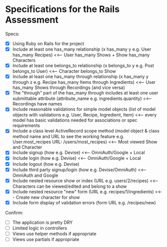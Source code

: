 # Specifications for the Rails Assessment

Specs:
- [x] Using Ruby on Rails for the project
- [x] Include at least one has_many relationship (x has_many y e.g. User has_many Recipes)  <<-- User has_many Shows + Show has_many Characters
- [x] Include at least one belongs_to relationship (x belongs_to y e.g. Post belongs_to User) <<-- Character belongs_to Show
- [x] Include at least one has_many through relationship (x has_many y through z e.g. Recipe has_many Items through Ingredients) <<-- User has_many Shows through Recordings (and vice versa)
- [x] The "through" part of the has_many through includes at least one user submittable attribute (attribute_name e.g. ingredients.quantity) <<-- Recordings have names
- [x] Include reasonable validations for simple model objects (list of model objects with validations e.g. User, Recipe, Ingredient, Item) <<-- every model has basic validations needed for associations or spec requirements
- [x] Include a class level ActiveRecord scope method (model object & class method name and URL to see the working feature e.g. User.most_recipes URL: /users/most_recipes) <<-- Most viewed Show and Character
- [x] Include signup (how e.g. Devise) <<-- OmniAuth/Google + Local
- [x] Include login (how e.g. Devise) <<-- OmniAuth/Google + Local
- [x] Include logout (how e.g. Devise)
- [x] Include third party signup/login (how e.g. Devise/OmniAuth) <<-- OmniAuth and Google
- [x] Include nested resource show or index (URL e.g. users/2/recipes) <<-- Characters can be viewed/edited and belong to a show
- [x] Include nested resource "new" form (URL e.g. recipes/1/ingredients) <<-- Create new character for show
- [x] Include form display of validation errors (form URL e.g. /recipes/new)

Confirm:
- [ ] The application is pretty DRY
- [ ] Limited logic in controllers
- [ ] Views use helper methods if appropriate
- [ ] Views use partials if appropriate
